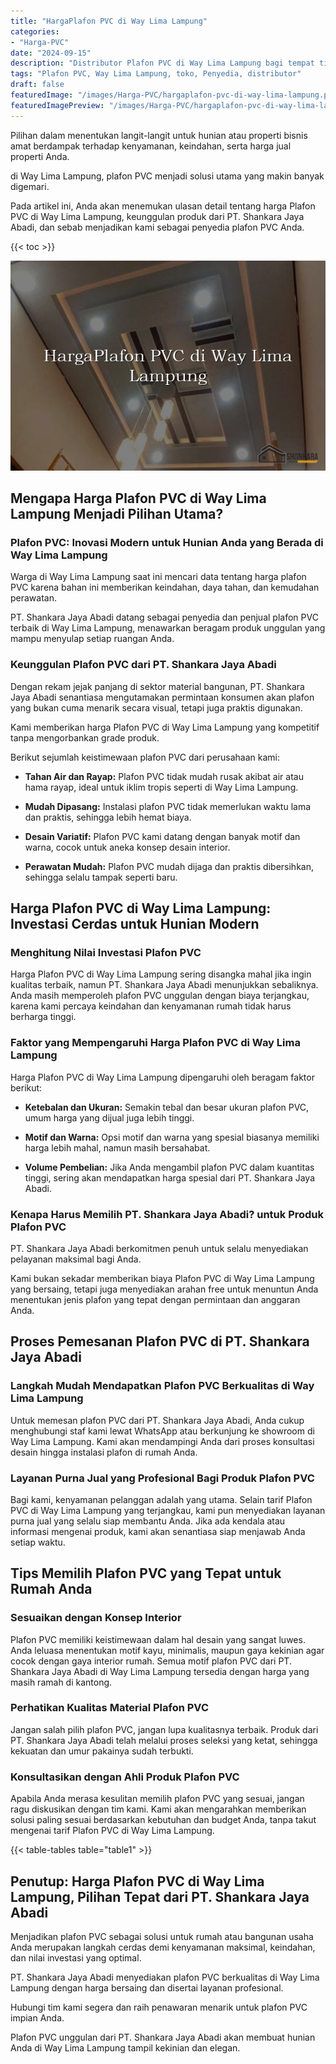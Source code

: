 ```yaml
---
title: "HargaPlafon PVC di Way Lima Lampung"
categories:
- "Harga-PVC"
date: "2024-09-15"
description: "Distributor Plafon PVC di Way Lima Lampung bagi tempat tinggal, perkantoran, serta gerai. Panel terbaik, pilihan motif, variasi warna modern, beserta jasa instalasi dikerjakan oleh teknisi profesional dan garansi resmi!|Layanan distribusi Plafon PVC di Way Lima Lampung bagi kebutuhan tempat tinggal, office, atau ritel, beserta panel berkualitas dan instalasi oleh teknisi profesional dan garansi resmi.|Solusi Plafon PVC di Way Lima Lampung yang andal bagi tempat tinggal, perkantoran, serta toko, dengan panel terbaik dan penempatan oleh tenaga ahli berpengalaman serta kepastian resmi.|Distribusi Plafon PVC di Way Lima Lampung bagi tempat tinggal, office, dan ritel, dengan material unggulan dan instalasi oleh tim ahli, lengkap beserta garansi resmi.}"
tags: "Plafon PVC, Way Lima Lampung, toko, Penyedia, distributor"
draft: false
featuredImage: "/images/Harga-PVC/hargaplafon-pvc-di-way-lima-lampung.png"
featuredImagePreview: "/images/Harga-PVC/hargaplafon-pvc-di-way-lima-lampung.png"
---
```


Pilihan dalam menentukan langit-langit untuk hunian atau properti bisnis amat berdampak terhadap kenyamanan, keindahan, serta harga jual properti Anda.

di Way Lima Lampung, plafon PVC menjadi solusi utama yang makin banyak digemari.

Pada artikel ini, Anda akan menemukan ulasan detail tentang harga Plafon PVC di Way Lima Lampung, keunggulan produk dari PT. Shankara Jaya Abadi, dan sebab menjadikan kami sebagai penyedia plafon PVC Anda.

{{< toc >}}

![HargaPlafon PVC di Way Lima Lampung](/images/Harga-PVC/HargaPlafon-PVC-di-Way-Lima-Lampung.png)

## Mengapa Harga Plafon PVC di Way Lima Lampung Menjadi Pilihan Utama?

### Plafon PVC: Inovasi Modern untuk Hunian Anda yang Berada di Way Lima Lampung

Warga di Way Lima Lampung saat ini mencari data tentang harga plafon PVC karena bahan ini memberikan keindahan, daya tahan, dan kemudahan perawatan.

PT. Shankara Jaya Abadi datang sebagai penyedia dan penjual plafon PVC terbaik di Way Lima Lampung, menawarkan beragam produk unggulan yang mampu menyulap setiap ruangan Anda.

### Keunggulan Plafon PVC dari PT. Shankara Jaya Abadi

Dengan rekam jejak panjang di sektor material bangunan, PT. Shankara Jaya Abadi senantiasa mengutamakan permintaan konsumen akan plafon yang bukan cuma menarik secara visual, tetapi juga praktis digunakan.

Kami memberikan harga Plafon PVC di Way Lima Lampung yang kompetitif tanpa mengorbankan grade produk.

Berikut sejumlah keistimewaan plafon PVC dari perusahaan kami:

- **Tahan Air dan Rayap:** Plafon PVC tidak mudah rusak akibat air atau hama rayap, ideal untuk iklim tropis seperti di Way Lima Lampung.

- **Mudah Dipasang:** Instalasi plafon PVC tidak memerlukan waktu lama dan praktis, sehingga lebih hemat biaya.

- **Desain Variatif:** Plafon PVC kami datang dengan banyak motif dan warna, cocok untuk aneka konsep desain interior.

- **Perawatan Mudah:** Plafon PVC mudah dijaga dan praktis dibersihkan, sehingga selalu tampak seperti baru.

## Harga Plafon PVC di Way Lima Lampung: Investasi Cerdas untuk Hunian Modern

### Menghitung Nilai Investasi Plafon PVC

Harga Plafon PVC di Way Lima Lampung sering disangka mahal jika ingin kualitas terbaik, namun PT. Shankara Jaya Abadi menunjukkan sebaliknya. Anda masih memperoleh plafon PVC unggulan dengan biaya terjangkau, karena kami percaya keindahan dan kenyamanan rumah tidak harus berharga tinggi.

### Faktor yang Mempengaruhi Harga Plafon PVC di Way Lima Lampung

Harga Plafon PVC di Way Lima Lampung dipengaruhi oleh beragam faktor berikut:

- **Ketebalan dan Ukuran:** Semakin tebal dan besar ukuran plafon PVC, umum harga yang dijual juga lebih tinggi.

- **Motif dan Warna:** Opsi motif dan warna yang spesial biasanya memiliki harga lebih mahal, namun masih bersahabat.

- **Volume Pembelian:** Jika Anda mengambil plafon PVC dalam kuantitas tinggi, sering akan mendapatkan harga spesial dari PT. Shankara Jaya Abadi.

### Kenapa Harus Memilih PT. Shankara Jaya Abadi? untuk Produk Plafon PVC

PT. Shankara Jaya Abadi berkomitmen penuh untuk selalu menyediakan pelayanan maksimal bagi Anda.

Kami bukan sekadar memberikan biaya Plafon PVC di Way Lima Lampung yang bersaing, tetapi juga menyediakan arahan free untuk menuntun Anda menentukan jenis plafon yang tepat dengan permintaan dan anggaran Anda.

## Proses Pemesanan Plafon PVC di PT. Shankara Jaya Abadi

### Langkah Mudah Mendapatkan Plafon PVC Berkualitas di Way Lima Lampung

Untuk memesan plafon PVC dari PT. Shankara Jaya Abadi, Anda cukup menghubungi staf kami lewat WhatsApp atau berkunjung ke showroom di Way Lima Lampung. Kami akan mendampingi Anda dari proses konsultasi desain hingga instalasi plafon di rumah Anda.

### Layanan Purna Jual yang Profesional Bagi Produk Plafon PVC

Bagi kami, kenyamanan pelanggan adalah yang utama. Selain tarif Plafon PVC di Way Lima Lampung yang terjangkau, kami pun menyediakan layanan purna jual yang selalu siap membantu Anda. Jika ada kendala atau informasi mengenai produk, kami akan senantiasa siap menjawab Anda setiap waktu.

## Tips Memilih Plafon PVC yang Tepat untuk Rumah Anda

### Sesuaikan dengan Konsep Interior

Plafon PVC memiliki keistimewaan dalam hal desain yang sangat luwes. Anda leluasa menentukan motif kayu, minimalis, maupun gaya kekinian agar cocok dengan gaya interior rumah. Semua motif plafon PVC dari PT. Shankara Jaya Abadi di Way Lima Lampung tersedia dengan harga yang masih ramah di kantong.

### Perhatikan Kualitas Material Plafon PVC

Jangan salah pilih plafon PVC, jangan lupa kualitasnya terbaik. Produk dari PT. Shankara Jaya Abadi telah melalui proses seleksi yang ketat, sehingga kekuatan dan umur pakainya sudah terbukti.

### Konsultasikan dengan Ahli Produk Plafon PVC

Apabila Anda merasa kesulitan memilih plafon PVC yang sesuai, jangan ragu diskusikan dengan tim kami. Kami akan mengarahkan memberikan solusi paling sesuai berdasarkan kebutuhan dan budget Anda, tanpa takut mengenai tarif Plafon PVC di Way Lima Lampung.

{{< table-tables table="table1" >}}

## Penutup: Harga Plafon PVC di Way Lima Lampung, Pilihan Tepat dari PT. Shankara Jaya Abadi

Menjadikan plafon PVC sebagai solusi untuk rumah atau bangunan usaha Anda merupakan langkah cerdas demi kenyamanan maksimal, keindahan, dan nilai investasi yang optimal.

PT. Shankara Jaya Abadi menyediakan plafon PVC berkualitas di Way Lima Lampung dengan harga bersaing dan disertai layanan profesional.

Hubungi tim kami segera dan raih penawaran menarik untuk plafon PVC impian Anda.

Plafon PVC unggulan dari PT. Shankara Jaya Abadi akan membuat hunian Anda di Way Lima Lampung tampil kekinian dan elegan.
